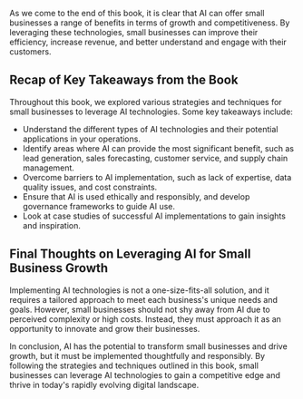 
As we come to the end of this book, it is clear that AI can offer small businesses a range of benefits in terms of growth and competitiveness. By leveraging these technologies, small businesses can improve their efficiency, increase revenue, and better understand and engage with their customers.

Recap of Key Takeaways from the Book
------------------------------------

Throughout this book, we explored various strategies and techniques for small businesses to leverage AI technologies. Some key takeaways include:

* Understand the different types of AI technologies and their potential applications in your operations.
* Identify areas where AI can provide the most significant benefit, such as lead generation, sales forecasting, customer service, and supply chain management.
* Overcome barriers to AI implementation, such as lack of expertise, data quality issues, and cost constraints.
* Ensure that AI is used ethically and responsibly, and develop governance frameworks to guide AI use.
* Look at case studies of successful AI implementations to gain insights and inspiration.

Final Thoughts on Leveraging AI for Small Business Growth
---------------------------------------------------------

Implementing AI technologies is not a one-size-fits-all solution, and it requires a tailored approach to meet each business's unique needs and goals. However, small businesses should not shy away from AI due to perceived complexity or high costs. Instead, they must approach it as an opportunity to innovate and grow their businesses.

In conclusion, AI has the potential to transform small businesses and drive growth, but it must be implemented thoughtfully and responsibly. By following the strategies and techniques outlined in this book, small businesses can leverage AI technologies to gain a competitive edge and thrive in today's rapidly evolving digital landscape.